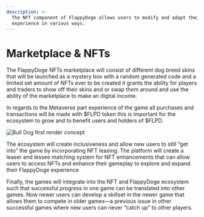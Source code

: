 ```yaml
---
description: >-
  The NFT component of FlappyDoge allows users to modify and adapt their in-game
  experience in various ways.
---
```


# Marketplace & NFTs

The FlappyDoge NFTs marketplace will consist of different dog breed skins that will be launched as a mystery box with a random generated code and a limited set amount of NFTs ever to be created it grants the ability for players and traders to show off their skins and or swap them around and use the ability of the marketplace to make an digital income.

In regards to the Metaverse part experience of the game all purchases and transactions will be made with $FLPD token this is important for the ecosystem to grow and to benefit users and holders of $FLPD.

![Bull Dog first render concept](.gitbook/assets/photo\_2022-02-12\_19-29-31.jpg)

The ecosystem will create inclusiveness and allow new users to still “get into” the game by incorporating NFT leasing. The platform will create a leaser and lessee matching system for NFT enhancements that can allow users to access NFTs and enhance their gameplay to explore and expand their FlappyDoge experience

Finally, the games will integrate into the NFT and FlappyDoge ecosystem such that successful progress in one game can be translated into other games.  Now newer users can develop a skillset in the newer game that allows them to compete in older games—a previous issue in other successful games where new users can never “catch up” to other players.

